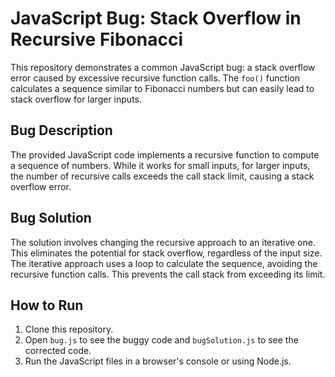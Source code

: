 # JavaScript Bug: Stack Overflow in Recursive Fibonacci

This repository demonstrates a common JavaScript bug: a stack overflow error caused by excessive recursive function calls. The `foo()` function calculates a sequence similar to Fibonacci numbers but can easily lead to stack overflow for larger inputs.

## Bug Description

The provided JavaScript code implements a recursive function to compute a sequence of numbers. While it works for small inputs, for larger inputs, the number of recursive calls exceeds the call stack limit, causing a stack overflow error.

## Bug Solution

The solution involves changing the recursive approach to an iterative one.  This eliminates the potential for stack overflow, regardless of the input size. The iterative approach uses a loop to calculate the sequence, avoiding the recursive function calls. This prevents the call stack from exceeding its limit.

## How to Run

1. Clone this repository.
2. Open `bug.js` to see the buggy code and `bugSolution.js` to see the corrected code.
3. Run the JavaScript files in a browser's console or using Node.js.